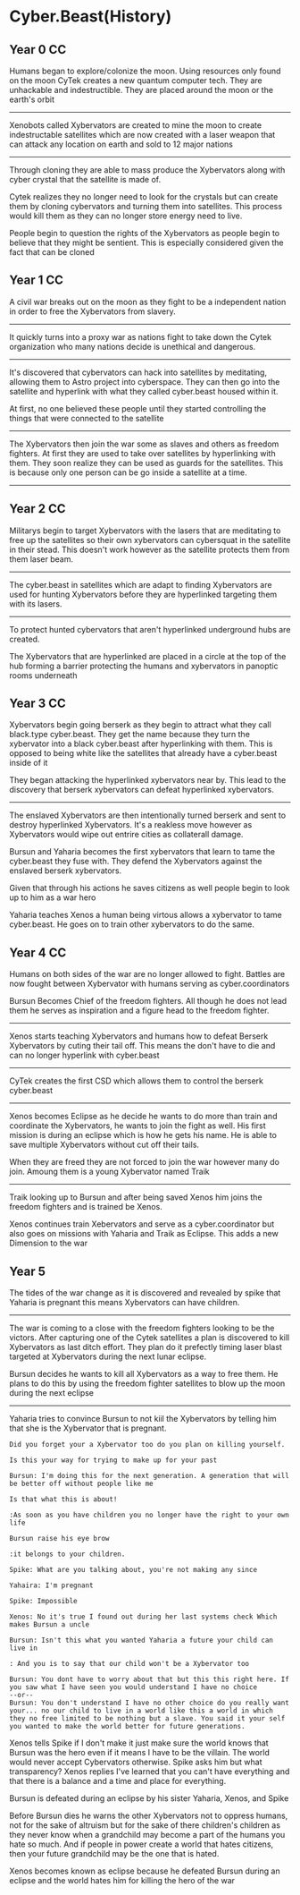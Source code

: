 # Cyber.Beast(History)

## Year 0 CC

Humans began to explore/colonize the moon. Using resources only found on the
moon CyTek creates a new quantum
computer tech. They are unhackable and
indestructible. They are placed
around the moon or the earth's orbit
___

Xenobots called Xybervators are created to mine the moon to create indestructable satellites which are now created with a laser weapon that can attack any location on earth and sold to 12 major nations
___

Through cloning they are able to mass produce the Xybervators along with cyber crystal that the satellite is made of.

Cytek realizes they no longer need to look for the crystals but can create them by cloning cybervators and turning them into satellites. This process would kill them as they can no longer store energy need to live.

People begin to question the rights of the Xybervators as people begin to believe that they might be sentient. This is especially considered given the fact that can be cloned

## Year 1 CC
A civil war breaks out on the moon as they fight to be a independent nation in order to free the Xybervators from slavery. 
___

It quickly turns into a proxy war as nations fight to take down the Cytek organization who many nations decide is unethical and dangerous.
___

It's discovered that cybervators can hack into satellites by meditating, allowing them to Astro project into cyberspace. They can then go into the satellite and hyperlink with what they called cyber.beast housed within it.

At first, no one believed these people until they started controlling the things that were connected to the satellite
___

The Xybervators then join the war some as slaves and others as freedom fighters. At first they are used to take over satellites by hyperlinking with them. They soon realize they can be used as guards for the satellites. This is because only one person can be go inside a satellite at a time.
___
## Year 2 CC
Militarys begin to target Xybervators with the lasers that are meditating to free up the satellites so their own xybervators can cybersquat in the satellite in their stead. This doesn't work however as the satellite protects them from them laser beam. 
___

 The cyber.beast in satellites which are adapt to finding Xybervators are used for hunting Xybervators before they are hyperlinked targeting them with its lasers.
___

To protect hunted cybervators that aren't hyperlinked underground hubs are created. 

The Xybervators that are hyperlinked are placed in a circle at the top of the hub forming a barrier protecting the humans and xybervators in panoptic rooms underneath

## Year 3 CC

Xybervators begin going berserk as they begin to attract what they call black.type cyber.beast. They get the name because they turn the xybervator into a black cyber.beast after hyperlinking with them. This is opposed to being white like the satellites that already have a cyber.beast inside of it 

They began attacking the hyperlinked xybervators near by. This lead to the discovery that berserk xybervators can defeat hyperlinked xybervators. 
___

The enslaved Xybervators are then intentionally turned berserk and sent to destroy hyperlinked Xybervators. It's a reakless move however as Xybervators would wipe out entrire cities as collaterall damage.

Bursun and Yaharia becomes the first xybervators that learn to tame the cyber.beast they fuse with. They defend the Xybervators against the enslaved berserk xybervators.

Given that through his actions he saves citizens as well people begin to look up to him as a war hero

Yaharia teaches Xenos a human being virtous allows a xybervator to tame cyber.beast. He goes on to train other xybervators to do the same.

## Year 4 CC
Humans on both sides of the war are no longer allowed to fight. Battles are now fought between Xybervator with humans serving as cyber.coordinators

Bursun Becomes Chief of the freedom fighters. All though he does not lead them he serves as inspiration and a figure head to the freedom fighter.
___

Xenos starts teaching Xybervators and humans how to defeat Berserk Xybervators by cuting their tail off. This means the don't have to die and can no longer hyperlink with cyber.beast
___

CyTek creates the first CSD which allows them to control the berserk cyber.beast
___

Xenos becomes Eclipse as he decide he wants to do more than train and coordinate the Xybervators, he wants to join the fight as well. His first mission is during an eclipse which is how he gets his name. He is able to save multiple Xybervators without cut off their tails. 

When they are freed they are not forced to join the war however many do join. Amoung them is a young Xybervator named Traik
___

Traik looking up to Bursun and after being saved Xenos him joins the freedom fighters and is trained be Xenos.

Xenos continues train Xebervators and serve as a cyber.coordinator but also goes on missions with Yaharia and Traik as Eclipse. This adds a new Dimension to the war

## Year 5
The tides of the war change as it is discovered and revealed by spike that Yaharia is pregnant this means Xybervators can have children.
___

The war is coming to a close with the freedom fighters looking to be the victors. After capturing one of the Cytek satellites a plan is discovered to kill Xybervators as last ditch effort. They plan do it prefectly timing laser blast targeted at Xybervators during the next lunar eclipse.

Bursun decides he wants to kill all Xybervators as a way to free them. He plans to do this by using the freedom fighter satellites to blow up the moon during the next eclipse
___

Yaharia tries to convince Bursun to not kiil the Xybervators by telling him that she is the Xybervator that is pregnant.

    Did you forget your a Xybervator too do you plan on killing yourself.

    Is this your way for trying to make up for your past

    Bursun: I'm doing this for the next generation. A generation that will be better off without people like me

    Is that what this is about!

    :As soon as you have children you no longer have the right to your own life

    Bursun raise his eye brow

    :it belongs to your children.

    Spike: What are you talking about, you're not making any since

    Yahaira: I'm pregnant

    Spike: Impossible

    Xenos: No it's true I found out during her last systems check Which makes Bursun a uncle

    Bursun: Isn't this what you wanted Yaharia a future your child can live in

    : And you is to say that our child won't be a Xybervator too

    Bursun: You dont have to worry about that but this this right here. If you saw what I have seen you would understand I have no choice
    --or--
    Bursun: You don't understand I have no other choice do you really want your... no our child to live in a world like this a world in which they no free limited to be nothing but a slave. You said it your self you wanted to make the world better for future generations.

Xenos tells Spike if I don't make it just make sure the world knows that Bursun was the hero even if it means I have to be the villain. The world would never accept Cybervators otherwise. Spike asks him but what transparency? Xenos replies I've learned that you can't have everything and that there is a balance and a time and place for everything.

Bursun is defeated during an eclipse by his sister Yaharia, Xenos, and Spike

Before Bursun dies he warns the other Xybervators not to oppress humans, not for the sake of altruism but for the sake of there children's children as they never know when a grandchild may become a part of the humans you hate so much. And if people in power create a world that hates citizens, then your future grandchild may be the one that is hated.

Xenos becomes known as eclipse because he defeated Bursun during an eclipse and the world hates him for killing the hero of the war